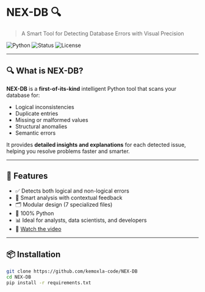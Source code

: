# NEX-DB 🔍
> A Smart Tool for Detecting Database Errors with Visual Precision  

![Python](https://img.shields.io/badge/Python-3.9%2B-blue) 
![Status](https://img.shields.io/badge/Status-Beta-orange) 
![License](https://img.shields.io/badge/License-MIT-green)

---

## 🔍 What is NEX-DB?
**NEX-DB** is a **first-of-its-kind** intelligent Python tool that scans your database for:  
- Logical inconsistencies  
- Duplicate entries  
- Missing or malformed values  
- Structural anomalies  
- Semantic errors  

It provides **detailed insights and explanations** for each detected issue, helping you resolve problems faster and smarter.  

---


## 🚀 Features
- ✅ Detects both logical and non-logical errors  
- 🧠 Smart analysis with contextual feedback  
- 🗂️ Modular design (7 specialized files)  
- 🐍 100% Python  
- 📊 Ideal for analysts, data scientists, and developers  
- 🎥 [Watch the video](https://youtu.be/aWXoyugt1tM?si=Y8SdZDCUmDn9jhCf)  

---

## 📦 Installation

```bash
git clone https://github.com/kemoxla-code/NEX-DB
cd NEX-DB
pip install -r requirements.txt